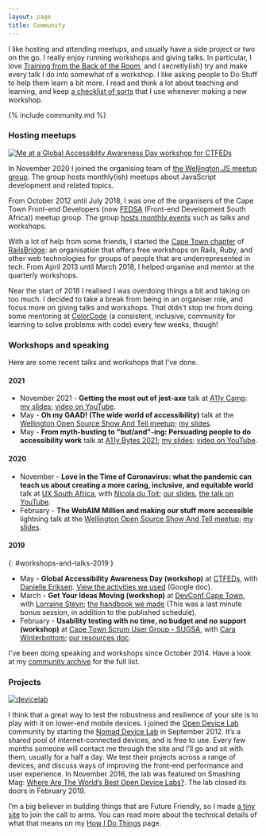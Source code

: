 ```yaml
---
layout: page
title: Community
---
```


I like hosting and attending meetups, and usually have a side project or two on the go. I really enjoy running workshops and giving talks. In particular, I love [Training from the Back of the Room](https://www.goodreads.com/book/show/8141935-training-from-the-back-of-the-room), and I secretly(ish) try and make every talk I do into somewhat of a workshop. I like asking people to Do Stuff to help them learn a bit more. I read and think a lot about teaching and learning, and keep [a checklist of sorts](/writing-workshops-and-talks/) that I use whenever making a new workshop.

{% include community.md %}

### Hosting meetups

<a href="/wp-content/uploads/2016/09/ctfeds.jpg"><img src="/wp-content/uploads/2016/09/ctfeds-400x282.jpg" alt="Me at a Global Accessiblity Awareness Day workshop for CTFEDs" width="400" height="282" class="pull-right pop-right half" srcset="/wp-content/uploads/2016/09/ctfeds-400x282.jpg 400w, /wp-content/uploads/2016/09/ctfeds-768x541.jpg 768w, /wp-content/uploads/2016/09/ctfeds.jpg 1024w" sizes="(max-width: 400px) 100vw, 400px" /></a>

In November 2020 I joined the organising team of [the Wellington.JS meetup group](https://www.meetup.com/WellingtonJS). The group hosts monthly(ish) meetups about JavaScript development and related topics.

From October 2012 until July 2018, I was one of the organisers of the Cape Town Front-end Developers (now [FEDSA](https://fedsa.org/) (Front-end Development South Africa)) meetup group. The group [hosts monthly events](http://www.meetup.com/ctfeds/) such as talks and workshops.

With a lot of help from some friends, I started the [Cape Town chapter](https://railsbridgecapetown.org/) of [RailsBridge](http://railsbridge.org/): an organisation that offers free workshops on Rails, Ruby, and other web technologies for groups of people that are underrepresented in tech. From April 2013 until March 2018, I helped organise and mentor at the quarterly workshops.

Near the start of 2018 I realised I was overdoing things a bit and taking on too much. I decided to take a break from being in an organiser role, and focus more on giving talks and workshops. That didn't stop me from doing some mentoring at [ColorCode](https://colorcode.org.za/) (a consistent, inclusive, community for learning to solve problems with code) every few weeks, though!

### Workshops and speaking

Here are some recent talks and workshops that I've done.

#### 2021

- November 2021 - **Getting the most out of jest-axe** talk at [A11y Camp](https://a11ycamp.org.au/schedule-2021/): [my slides](https://speakerdeck.com/stevebarnett/getting-the-most-out-of-jest-axe); [video on YouTube](https://youtu.be/GpNAfvhadIo).
- May - **Oh my GAAD! (The wide world of accessibility)** talk at the [Wellington Open Source Show And Tell meetup](https://www.meetup.com/WOSSAT/events/278074181/); [my slides](https://speakerdeck.com/stevebarnett/oh-my-gaad-the-wide-world-of-accessibility).
- May - **From myth-busting to "but/and"-ing: Persuading people to do accessibility work** talk at [A11y Bytes 2021](https://a11ybytes.org/bytes-2021/); [my slides](https://speakerdeck.com/stevebarnett/and-ing-persuading-people-to-do-accessibility-work); [video on YouTube](https://www.youtube.com/watch?v=lioeqgOopa0).

#### 2020

- November - **Love in the Time of Coronavirus: what the pandemic can teach us about creating a more caring, inclusive, and equitable world** talk at [UX South Africa](https://uxsouthafrica.com/), with [Nicola du Toit](http://nicoladutoit.com/); [our slides](https://speakerdeck.com/stevebarnett/love-in-the-time-of-coronavirus-what-the-pandemic-can-teach-us-about-creating-a-more-caring-inclusive-and-equitable-world), [the talk on YouTube](https://www.youtube.com/watch?v=PaAupzvrnI8).
- February - **The WebAIM Million and making our stuff more accessible** lightning talk at the [Wellington Open Source Show And Tell meetup](https://www.meetup.com/WOSSAT/events/267741635/); [my slides](https://speakerdeck.com/stevebarnett/the-webaim-million-and-making-our-stuff-more-accessible).

#### 2019

{: #workshops-and-talks-2019 }

- May - **Global Accessibility Awareness Day (workshop)** at [CTFEDs](https://www.meetup.com/ctfeds/events/260880140/), with [Danielle Eriksen](http://ctfeds.org/organisers/#danielle-eriksen). [View the activities we used](//bit.ly/emplab601) (Google doc).
- March - **Get Your Ideas Moving (workshop)** at [DevConf Cape Town](https://www.devconf.co.za/), with [Lorraine Steyn](https://twitter.com/lor_krs); [the handbook we made](https://docs.google.com/document/d/1vIgi0bzENoffStpPTjN8W9ym-zfG7J8lyZ6H3Wc7ciY/edit?usp=sharing) (This was a last minute bonus session, in addition to the published schedule).
- February - **Usability testing with no time, no budget and no support (workshop)** at [Cape Town Scrum User Group - SUGSA](https://www.meetup.com/Cape-Town-Scrum-User-Group-SUGSA/events/258494250/), with [Cara Winterbottom](https://www.linkedin.com/in/carawinterbottom/); [our resources doc](https://docs.google.com/document/d/19BULzliXEgDFKANtI0ov4KqXz5j279UmFL2V-FrIbZg/edit?usp=sharing).

I've been doing speaking and workshops since October 2014. Have a look at my [community archive](/community-archive/) for the full list.

### Projects

<a href="/wp-content/uploads/2016/09/devicelab.jpg"><img src="/wp-content/uploads/2016/09/devicelab-400x225.jpg" alt="devicelab" width="400" height="225" class="pull-right pop-right half" srcset="/wp-content/uploads/2016/09/devicelab-400x225.jpg 400w, /wp-content/uploads/2016/09/devicelab-768x432.jpg 768w, /wp-content/uploads/2016/09/devicelab-1024x576.jpg 1024w, /wp-content/uploads/2016/09/devicelab.jpg 1200w" sizes="(max-width: 400px) 100vw, 400px" loading="lazy" /></a>

I think that a great way to test the robustness and resilience of your site is to play with it on lower-end mobile devices. I joined the [Open Device Lab](http://opendevicelab.com/) community by starting the [Nomad Device Lab](http://devicelab.co.za/) in September 2012. It&#8217;s a shared pool of internet-connected devices, and is free to use. Every few months someone will contact me through the site and I&#8217;ll go and sit with them, usually for a half a day. We test their projects across a range of devices, and discuss ways of improving the front-end performance and user experience. In November 2016, the lab was featured on Smashing Mag: [Where Are The World’s Best Open Device Labs?](https://www.smashingmagazine.com/2016/11/worlds-best-open-device-labs/). The lab closed its doors in February 2019.

I&#8217;m a big believer in building things that are Future Friendly, so I made [a tiny site](http://futurefriendly.co.za/) to join the call to arms. You can read more about the technical details of what that means on my [How I Do Things](http://naga.co.za/how-i-do-things/) page.
